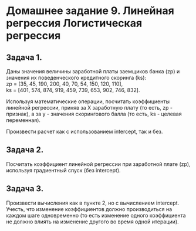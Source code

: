 # Домашнее задание 9. Линейная регрессия Логистическая регрессия

## Задача 1. 
Даны значения величины заработной платы заемщиков банка (zp) и значения их поведенческого кредитного скоринга (ks):   
zp = [35, 45, 190, 200, 40, 70, 54, 150, 120, 110],   
ks = [401, 574, 874, 919, 459, 739, 653, 902, 746, 832].  

Используя математические операции, посчитать коэффициенты линейной регрессии, приняв за X заработную плату (то есть, zp - признак), а за y - значения скорингового балла (то есть, ks - целевая переменная).   

Произвести расчет как с использованием intercept, так и без.

## Задача 2. 
Посчитать коэффициент линейной регрессии при заработной плате (zp), используя градиентный спуск (без intercept).       

## Задача 3. 
Произвести вычисления как в пункте 2, но с вычислением intercept. Учесть, что изменение коэффициентов должно производиться на каждом шаге одновременно (то есть изменение одного коэффициента не должно влиять на изменение другого во время одной итерации).


